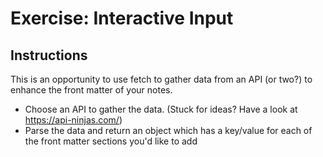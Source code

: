 # Exercise: Interactive Input

## Instructions

This is an opportunity to use fetch to gather data from an API (or two?) to enhance the front matter of your notes.

<!-- TODO: What is front matter? -->

- Choose an API to gather the data. (Stuck for ideas? Have a look at https://api-ninjas.com/)
- Parse the data and return an object which has a key/value for each of the front matter sections you'd like to add
